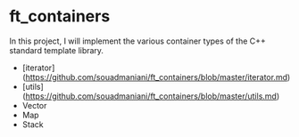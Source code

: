 # ft_containers
In this project, I will implement the various container types of the C++ standard
template library.
- [iterator] (https://github.com/souadmaniani/ft_containers/blob/master/iterator.md)
- [utils] (https://github.com/souadmaniani/ft_containers/blob/master/utils.md)
- Vector
- Map
- Stack

